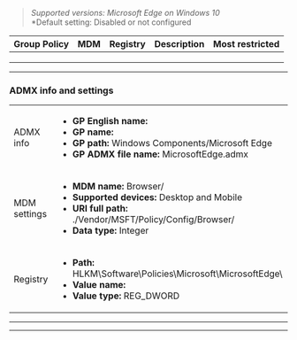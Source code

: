 <!-- ## Edge respects AppLocker Lists for Extensions -->
>*Supported versions: Microsoft Edge on Windows 10*<br>
>*Default setting:  Disabled or not configured


|Group Policy  |MDM |Registry |Description |Most restricted |
|---|:---:|:---:|---|:---:|
| | | | | |
| | | | | |
| | | | | |
---

### ADMX info and settings
| | |
|---|---|
|ADMX info |<ul><li>**GP English name:** </li><li>**GP name:** </li><li>**GP path:** Windows Components/Microsoft Edge</li><li>**GP ADMX file name:** MicrosoftEdge.admx</li></ul> |
|MDM settings |<ul><li>**MDM name:** Browser/[]()</li><li>**Supported devices:** Desktop and Mobile</li><li>**URI full path:** ./Vendor/MSFT/Policy/Config/Browser/ </li><li>**Data type:** Integer</li></ul> |
|Registry |<ul><li>**Path:** HLKM\Software\Policies\Microsoft\MicrosoftEdge\ </li><li>**Value name:** </li><li>**Value type:** REG_DWORD</li></ul>  |
---


---